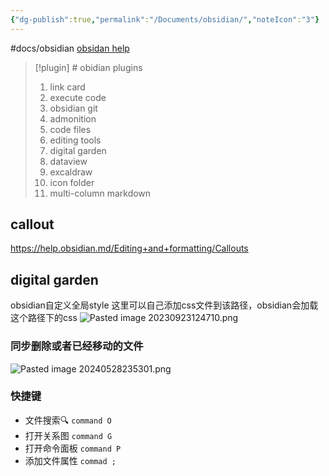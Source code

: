 ```yaml
---
{"dg-publish":true,"permalink":"/Documents/obsidian/","noteIcon":"3"}
---
```


#docs/obsidian
[obsidan help](https://help.obsidian.md/Obsidian/Index)

> [!plugin] # obidian plugins
> 1. link card
> 2. execute code
> 3. obsidian git
> 4. admonition
> 5. code files
> 6. editing tools
> 7. digital garden
> 8. dataview
> 9. excaldraw
> 10. icon folder
> 11. multi-column markdown


## callout
https://help.obsidian.md/Editing+and+formatting/Callouts

## digital garden

obsidian自定义全局style
这里可以自己添加css文件到该路径，obsidian会加载这个路径下的css
![Pasted image 20230923124710.png](/img/user/pics/Pasted%20image%2020230923124710.png)


### 同步删除或者已经移动的文件
![Pasted image 20240528235301.png](/img/user/Documents/attachments/Pasted%20image%2020240528235301.png)
### 快捷键

- 文件搜索🔍  `command O`
- 打开关系图 `command G`
- 打开命令面板 `command P`
- 添加文件属性 `commad ;`